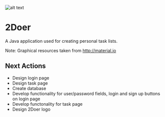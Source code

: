 ![alt text](https://github.com/pippom/2Doer/blob/master/src/sample/assets/2Doer_logo1.PNG)

# 2Doer
A Java application used for creating personal task lists.

Note: Graphical resources taken from http://material.io

## Next Actions
- Design login page
- Design task page
- Create database
- Develop functionality for user/password fields, login and sign up buttons on login page
- Develop functonality for task page
- Design 2Doer logo

